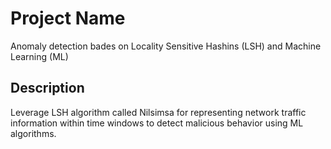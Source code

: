 # Project Name
Anomaly detection bades on Locality Sensitive Hashins (LSH) and Machine Learning (ML)
## Description
Leverage LSH algorithm called Nilsimsa for representing network traffic information within time windows to detect malicious behavior using ML algorithms.


